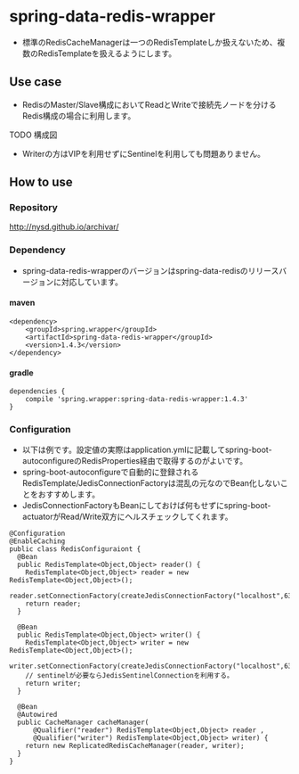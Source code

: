 # spring-data-redis-wrapper

 * 標準のRedisCacheManagerは一つのRedisTemplateしか扱えないため、複数のRedisTemplateを扱えるようにします。

## Use case

* RedisのMaster/Slave構成においてReadとWriteで接続先ノードを分けるRedis構成の場合に利用します。

 TODO 構成図
 
* Writerの方はVIPを利用せずにSentinelを利用しても問題ありません。

## How to use

### Repository

http://nysd.github.io/archivar/

### Dependency 

* spring-data-redis-wrapperのバージョンはspring-data-redisのリリースバージョンに対応しています。

#### maven

```
<dependency>
	<groupId>spring.wrapper</groupId>
	<artifactId>spring-data-redis-wrapper</groupId>
	<version>1.4.3</version>
</dependency>
```

#### gradle

```
dependencies {
    compile 'spring.wrapper:spring-data-redis-wrapper:1.4.3'
}
```

### Configuration

* 以下は例です。設定値の実際はapplication.ymlに記載してspring-boot-autoconfigureのRedisProperties経由で取得するのがよいです。
* spring-boot-autoconfigureで自動的に登録されるRedisTemplate/JedisConnectionFactoryは混乱の元なのでBean化しないことをおすすめします。
* JedisConnectionFactoryもBeanにしておけば何もせずにspring-boot-actuatorがRead/Write双方にヘルスチェックしてくれます。

```
@Configuration
@EnableCaching
public class RedisConfiguraiont {
  @Bean
  public RedisTemplate<Object,Object> reader() {
    RedisTemplate<Object,Object> reader = new RedisTemplate<Object,Object>();  
    reader.setConnectionFactory(createJedisConnectionFactory("localhost",6380));
    return reader;
  }
  
  @Bean
  public RedisTemplate<Object,Object> writer() {
    RedisTemplate<Object,Object> writer = new RedisTemplate<Object,Object>();  
    writer.setConnectionFactory(createJedisConnectionFactory("localhost",6379));
    // sentinelが必要ならJedisSentinelConnectionを利用する。
    return writer;
  }
  
  @Bean
  @Autowired
  public CacheManager cacheManager(
  	  @Qualifier("reader") RedisTemplate<Object,Object> reader ,
      @Qualifier("writer") RedisTemplate<Object,Object> writer) {   
    return new ReplicatedRedisCacheManager(reader, writer);
  }
}
```

